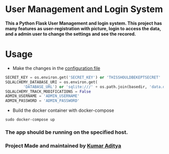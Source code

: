 # User Management and Login System
**This a Python Flask User Management and login system. This project has many features as user-registration with picture, login to access the data, and a admin user to change the settings and see the recored.**

# Usage
- Make the changes in the [configuration file ]()
```python
SECRET_KEY = os.environ.get('SECRET_KEY') or 'THISSHOULDBEKEPTSECRET'
SQLALCHEMY_DATABASE_URI = os.environ.get(
        'DATABASE_URL') or 'sqlite:///' + os.path.join(basedir, 'data.db')
SQLALCHEMY_TRACK_MODIFICATIONS = False
ADMIN_USERNAME = 'ADMIN_USERNAME'
ADMIN_PASSWORD = 'ADMIN_PASSWORD'
```
- Build the docker container with docker-compose
```shell
sudo docker-compose up
```
### The app should be running on the specified host.

### Project Made and maintained by [Kumar Aditya](https://github.com/rahuladitya303)